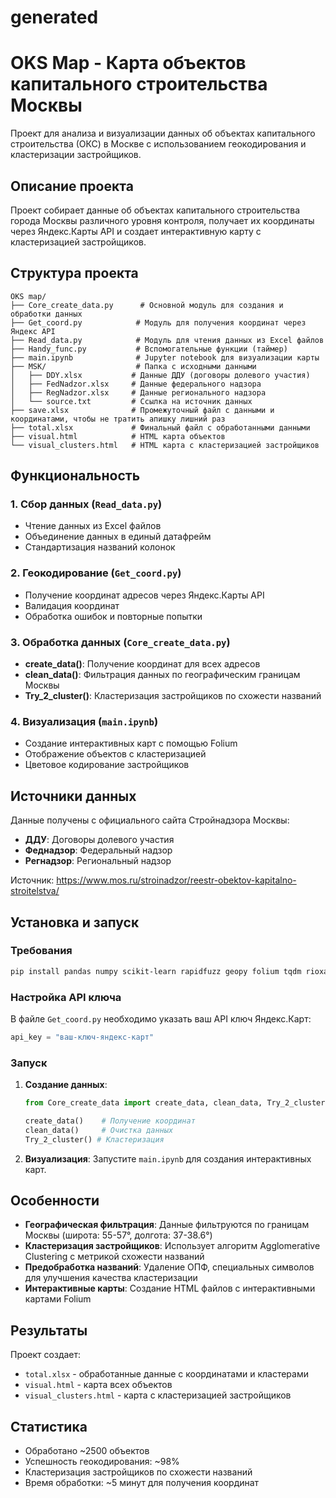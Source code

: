 # generated

# OKS Map - Карта объектов капитального строительства Москвы

Проект для анализа и визуализации данных об объектах капитального строительства (ОКС) в Москве с использованием геокодирования и кластеризации застройщиков.

## Описание проекта

Проект собирает данные об объектах капитального строительства города Москвы различного уровня контроля, получает их координаты через Яндекс.Карты API и создает интерактивную карту с кластеризацией застройщиков.

## Структура проекта

```
OKS map/
├── Core_create_data.py      # Основной модуль для создания и обработки данных
├── Get_coord.py            # Модуль для получения координат через Яндекс API
├── Read_data.py            # Модуль для чтения данных из Excel файлов
├── Handy_func.py           # Вспомогательные функции (таймер)
├── main.ipynb              # Jupyter notebook для визуализации карты
├── MSK/                    # Папка с исходными данными
│   ├── DDY.xlsx           # Данные ДДУ (договоры долевого участия)
│   ├── FedNadzor.xlsx     # Данные федерального надзора
│   ├── RegNadzor.xlsx     # Данные регионального надзора
│   └── source.txt         # Ссылка на источник данных
├── save.xlsx              # Промежуточный файл с данными и координатами, чтобы не тратить апишку лишний раз
├── total.xlsx             # Финальный файл с обработанными данными
├── visual.html            # HTML карта объектов
└── visual_clusters.html   # HTML карта с кластеризацией застройщиков
```

## Функциональность

### 1. Сбор данных (`Read_data.py`)
- Чтение данных из Excel файлов 
- Объединение данных в единый датафрейм
- Стандартизация названий колонок

### 2. Геокодирование (`Get_coord.py`)
- Получение координат адресов через Яндекс.Карты API
- Валидация координат
- Обработка ошибок и повторные попытки

### 3. Обработка данных (`Core_create_data.py`)
- **create_data()**: Получение координат для всех адресов
- **clean_data()**: Фильтрация данных по географическим границам Москвы
- **Try_2_cluster()**: Кластеризация застройщиков по схожести названий

### 4. Визуализация (`main.ipynb`)
- Создание интерактивных карт с помощью Folium
- Отображение объектов с кластеризацией
- Цветовое кодирование застройщиков

## Источники данных

Данные получены с официального сайта Стройнадзора Москвы:
- **ДДУ**: Договоры долевого участия
- **Феднадзор**: Федеральный надзор
- **Регнадзор**: Региональный надзор

Источник: https://www.mos.ru/stroinadzor/reestr-obektov-kapitalno-stroitelstva/

## Установка и запуск

### Требования
```bash
pip install pandas numpy scikit-learn rapidfuzz geopy folium tqdm rioxarray
```

### Настройка API ключа
В файле `Get_coord.py` необходимо указать ваш API ключ Яндекс.Карт:
```python
api_key = "ваш-ключ-яндекс-карт"
```

### Запуск
1. **Создание данных**:
   ```python
   from Core_create_data import create_data, clean_data, Try_2_cluster
   
   create_data()    # Получение координат
   clean_data()     # Очистка данных
   Try_2_cluster() # Кластеризация
   ```

2. **Визуализация**:
   Запустите `main.ipynb` для создания интерактивных карт.

## Особенности

- **Географическая фильтрация**: Данные фильтруются по границам Москвы (широта: 55-57°, долгота: 37-38.6°)
- **Кластеризация застройщиков**: Использует алгоритм Agglomerative Clustering с метрикой схожести названий
- **Предобработка названий**: Удаление ОПФ, специальных символов для улучшения качества кластеризации
- **Интерактивные карты**: Создание HTML файлов с интерактивными картами Folium

## Результаты

Проект создает:
- `total.xlsx` - обработанные данные с координатами и кластерами
- `visual.html` - карта всех объектов
- `visual_clusters.html` - карта с кластеризацией застройщиков

## Статистика

- Обработано ~2500 объектов
- Успешность геокодирования: ~98%
- Кластеризация застройщиков по схожести названий
- Время обработки: ~5 минут для получения координат



